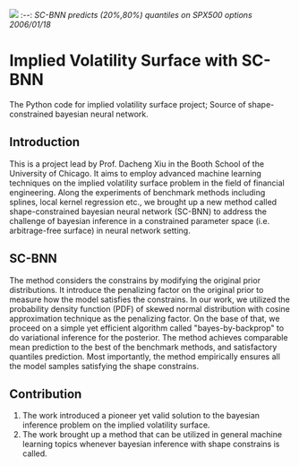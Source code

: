 ![](/pic/ivs.png)
:--:
*SC-BNN predicts (20%,80%) quantiles on SPX500 options 2006/01/18*

# Implied Volatility Surface with SC-BNN

The Python code for implied volatility surface project; Source of shape-constrained bayesian neural network.

## Introduction
This is a project lead by Prof. Dacheng Xiu in the Booth School of the University of Chicago. It aims to employ advanced machine learning techniques on the implied volatility surface problem in the field of financial engineering. Along the experiments of benchmark methods including splines, local kernel regression etc., we brought up a new method called shape-constrained bayesian neural network (SC-BNN) to address the challenge of bayesian inference in a constrained parameter space (i.e. arbitrage-free surface) in neural network setting. 

## SC-BNN
The method considers the constrains by modifying the original prior distributions. It introduce the penalizing factor on the original prior to measure how the model satisfies the constrains. In our work, we utilized the probability density function (PDF) of skewed normal distribution with cosine approximation technique as the penalizing factor. On the base of that, we proceed on a simple yet efficient algorithm called "bayes-by-backprop" to do variational inference for the posterior. The method achieves comparable mean prediction to the best of the benchmark methods, and satisfactory quantiles prediction. Most importantly, the method empirically ensures all the model samples satisfying the shape constrains.

## Contribution
1) The work introduced a pioneer yet valid solution to the bayesian inference problem on the implied volatility surface.
2) The work brought up a method that can be utilized in general machine learning topics whenever bayesian inference with shape constrains is called.



